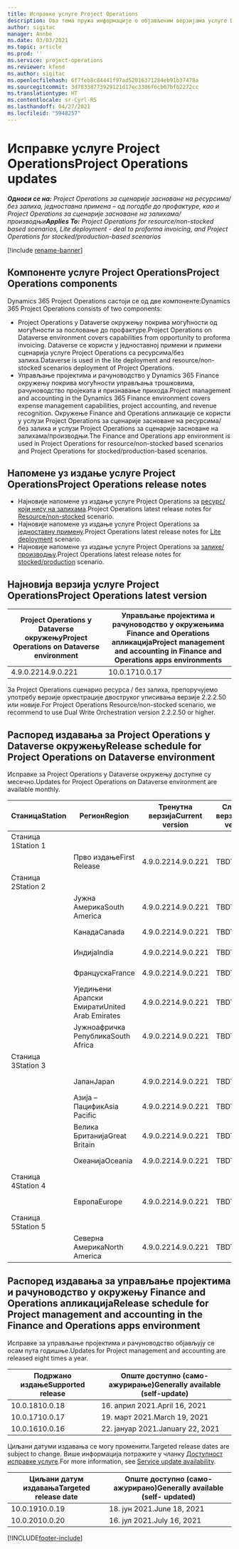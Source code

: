 ```yaml
---
title: Исправке услуге Project Operations
description: Ова тема пружа информације о објављеним верзијама услуге Dynamics 365 Project Operations.
author: sigitac
manager: Annbe
ms.date: 03/03/2021
ms.topic: article
ms.prod: ''
ms.service: project-operations
ms.reviewer: kfend
ms.author: sigitac
ms.openlocfilehash: 6f7feb8c84441f97ad52016371284eb91b37478a
ms.sourcegitcommit: 3d78338773929121d17ec3386f6cb67bfb2272cc
ms.translationtype: HT
ms.contentlocale: sr-Cyrl-RS
ms.lasthandoff: 04/27/2021
ms.locfileid: "5948257"
---
```

# <a name="project-operations-updates"></a><span data-ttu-id="4e62d-103">Исправке услуге Project Operations</span><span class="sxs-lookup"><span data-stu-id="4e62d-103">Project Operations updates</span></span>

<span data-ttu-id="4e62d-104">_**Односи се на:** Project Operations за сценарије засноване на ресурсима/без залиха, једноставна примена – од погодбе до профактуре, као и Project Operations за сценарије засноване на залихама/производњи_</span><span class="sxs-lookup"><span data-stu-id="4e62d-104">_**Applies To:** Project Operations for resource/non-stocked based scenarios, Lite deployment - deal to proforma invoicing, and Project Operations for stocked/production-based scenarios_</span></span>

[!include [rename-banner](~/includes/cc-data-platform-banner.md)]

## <a name="project-operations-components"></a><span data-ttu-id="4e62d-105">Компоненте услуге Project Operations</span><span class="sxs-lookup"><span data-stu-id="4e62d-105">Project Operations components</span></span>

<span data-ttu-id="4e62d-106">Dynamics 365 Project Operations састоји се од две компоненте:</span><span class="sxs-lookup"><span data-stu-id="4e62d-106">Dynamics 365 Project Operations consists of two components:</span></span>

- <span data-ttu-id="4e62d-107">Project Operations у Dataverse окружењу покрива могућности од могућности за пословање до профактуре.</span><span class="sxs-lookup"><span data-stu-id="4e62d-107">Project Operations on Dataverse environment covers capabilities from opportunity to proforma invoicing.</span></span> <span data-ttu-id="4e62d-108">Dataverse се користи у једноставној примени и примени сценарија услуге Project Operations са ресурсима/без залиха.</span><span class="sxs-lookup"><span data-stu-id="4e62d-108">Dataverse is used in the lite deployment and resource/non-stocked scenarios deployment of Project Operations.</span></span>
- <span data-ttu-id="4e62d-109">Управљање пројектима и рачуноводство у Dynamics 365 Finance окружењу покрива могућности управљања трошковима, рачуноводство пројеката и признавање прихода.</span><span class="sxs-lookup"><span data-stu-id="4e62d-109">Project management and accounting in the Dynamics 365 Finance environment covers expense management capabilities, project accounting, and revenue recognition.</span></span> <span data-ttu-id="4e62d-110">Окружење Finance and Operations апликације се користи у услузи Project Operations за сценарије засноване на ресурсима/без залиха и услузи Project Operations за сценарије засноване на залихама/производњи.</span><span class="sxs-lookup"><span data-stu-id="4e62d-110">The Finance and Operations app environment is used in Project Operations for resource/non-stocked based scenarios and Project Operations for stocked/production-based scenarios.</span></span>

## <a name="project-operations-release-notes"></a><span data-ttu-id="4e62d-111">Напомене уз издање услуге Project Operations</span><span class="sxs-lookup"><span data-stu-id="4e62d-111">Project Operations release notes</span></span>
- <span data-ttu-id="4e62d-112">Најновије напомене уз издање услуге Project Operations за [ресурс/који нису на залихама](whats-new-apr-2021-resource-based.md).</span><span class="sxs-lookup"><span data-stu-id="4e62d-112">Project Operations latest release notes for [Resource/non-stocked](whats-new-apr-2021-resource-based.md) scenario.</span></span>
- <span data-ttu-id="4e62d-113">Најновије напомене уз издање услуге Project Operations за [једноставну примену](../pro/whats-new/whats-new-apr-2021-lite.md).</span><span class="sxs-lookup"><span data-stu-id="4e62d-113">Project Operations latest release notes for [Lite deployment](../pro/whats-new/whats-new-apr-2021-lite.md) scenario.</span></span>
- <span data-ttu-id="4e62d-114">Најновије напомене уз издање услуге Project Operations за [залихе/производњу](../prod-pma/whats-new/whats-new-mar-2021-stocked.md).</span><span class="sxs-lookup"><span data-stu-id="4e62d-114">Project Operations latest release notes for [stocked/production](../prod-pma/whats-new/whats-new-mar-2021-stocked.md) scenario.</span></span>

## <a name="project-operations-latest-version"></a><span data-ttu-id="4e62d-115">Најновија верзија услуге Project Operations</span><span class="sxs-lookup"><span data-stu-id="4e62d-115">Project Operations latest version</span></span>

| <span data-ttu-id="4e62d-116">Project Operations у Dataverse окружењу</span><span class="sxs-lookup"><span data-stu-id="4e62d-116">Project Operations on Dataverse environment</span></span> | <span data-ttu-id="4e62d-117">Управљање пројектима и рачуноводство у окружењима Finance and Operations апликација</span><span class="sxs-lookup"><span data-stu-id="4e62d-117">Project management and accounting in Finance and Operations apps environments</span></span> | 
| --- | --- |
| <span data-ttu-id="4e62d-118">4.9.0.221</span><span class="sxs-lookup"><span data-stu-id="4e62d-118">4.9.0.221</span></span> | <span data-ttu-id="4e62d-119">10.0.17</span><span class="sxs-lookup"><span data-stu-id="4e62d-119">10.0.17</span></span> |

<span data-ttu-id="4e62d-120">За Project Operations сценарио ресурса / без залиха, препоручујемо употребу верзије оркестрације двоструког уписивања верзије 2.2.2.50 или новије.</span><span class="sxs-lookup"><span data-stu-id="4e62d-120">For Project Operations Resource/non-stocked scenario, we recommend to use Dual Write Orchestration version 2.2.2.50 or higher.</span></span>

## <a name="release-schedule-for-project-operations-on-dataverse-environment"></a><span data-ttu-id="4e62d-121">Распоред издавања за Project Operations у Dataverse окружењу</span><span class="sxs-lookup"><span data-stu-id="4e62d-121">Release schedule for Project Operations on Dataverse environment</span></span>

<span data-ttu-id="4e62d-122">Исправке за Project Operations у Dataverse окружењу доступне су месечно.</span><span class="sxs-lookup"><span data-stu-id="4e62d-122">Updates for Project Operations on Dataverse environment are available monthly.</span></span> 

| <span data-ttu-id="4e62d-123">Станица</span><span class="sxs-lookup"><span data-stu-id="4e62d-123">Station</span></span>   | <span data-ttu-id="4e62d-124">Регион</span><span class="sxs-lookup"><span data-stu-id="4e62d-124">Region</span></span>        | <span data-ttu-id="4e62d-125">Тренутна верзија</span><span class="sxs-lookup"><span data-stu-id="4e62d-125">Current version</span></span> | <span data-ttu-id="4e62d-126">Следећа верзија</span><span class="sxs-lookup"><span data-stu-id="4e62d-126">Next version</span></span> | <span data-ttu-id="4e62d-127">Опште доступно</span><span class="sxs-lookup"><span data-stu-id="4e62d-127">Generally available</span></span> |
|-----------|---------------|-----------------|--------------|---------------------|
| <span data-ttu-id="4e62d-128">Станица 1</span><span class="sxs-lookup"><span data-stu-id="4e62d-128">Station 1</span></span> |   &nbsp;      |    &nbsp;       | &nbsp;       |      &nbsp;         |
|   &nbsp;  | <span data-ttu-id="4e62d-129">Прво издање</span><span class="sxs-lookup"><span data-stu-id="4e62d-129">First Release</span></span> |  <span data-ttu-id="4e62d-130">4.9.0.221</span><span class="sxs-lookup"><span data-stu-id="4e62d-130">4.9.0.221</span></span>       | <span data-ttu-id="4e62d-131">TBD</span><span class="sxs-lookup"><span data-stu-id="4e62d-131">TBD</span></span>     | <span data-ttu-id="4e62d-132">30. април 2021.</span><span class="sxs-lookup"><span data-stu-id="4e62d-132">30-Apr-21</span></span>           |
| <span data-ttu-id="4e62d-133">Станица 2</span><span class="sxs-lookup"><span data-stu-id="4e62d-133">Station 2</span></span> |   &nbsp;      |    &nbsp;       | &nbsp;       |      &nbsp;         |
|   &nbsp;  | <span data-ttu-id="4e62d-134">Јужна Америка</span><span class="sxs-lookup"><span data-stu-id="4e62d-134">South America</span></span> |  <span data-ttu-id="4e62d-135">4.9.0.221</span><span class="sxs-lookup"><span data-stu-id="4e62d-135">4.9.0.221</span></span>       | <span data-ttu-id="4e62d-136">TBD</span><span class="sxs-lookup"><span data-stu-id="4e62d-136">TBD</span></span>     | <span data-ttu-id="4e62d-137">30. април 2021.</span><span class="sxs-lookup"><span data-stu-id="4e62d-137">30-Apr-21</span></span>           |
|    &nbsp; | <span data-ttu-id="4e62d-138">Канада</span><span class="sxs-lookup"><span data-stu-id="4e62d-138">Canada</span></span>        |  <span data-ttu-id="4e62d-139">4.9.0.221</span><span class="sxs-lookup"><span data-stu-id="4e62d-139">4.9.0.221</span></span>       | <span data-ttu-id="4e62d-140">TBD</span><span class="sxs-lookup"><span data-stu-id="4e62d-140">TBD</span></span>     | <span data-ttu-id="4e62d-141">30. април 2021.</span><span class="sxs-lookup"><span data-stu-id="4e62d-141">30-Apr-21</span></span>           |
|   &nbsp;  | <span data-ttu-id="4e62d-142">Индија</span><span class="sxs-lookup"><span data-stu-id="4e62d-142">India</span></span>         |  <span data-ttu-id="4e62d-143">4.9.0.221</span><span class="sxs-lookup"><span data-stu-id="4e62d-143">4.9.0.221</span></span>       | <span data-ttu-id="4e62d-144">TBD</span><span class="sxs-lookup"><span data-stu-id="4e62d-144">TBD</span></span>     | <span data-ttu-id="4e62d-145">30. април 2021.</span><span class="sxs-lookup"><span data-stu-id="4e62d-145">30-Apr-21</span></span>           |
|   &nbsp;  | <span data-ttu-id="4e62d-146">Француска</span><span class="sxs-lookup"><span data-stu-id="4e62d-146">France</span></span>         |  <span data-ttu-id="4e62d-147">4.9.0.221</span><span class="sxs-lookup"><span data-stu-id="4e62d-147">4.9.0.221</span></span>       | <span data-ttu-id="4e62d-148">TBD</span><span class="sxs-lookup"><span data-stu-id="4e62d-148">TBD</span></span>     | <span data-ttu-id="4e62d-149">30. април 2021.</span><span class="sxs-lookup"><span data-stu-id="4e62d-149">30-Apr-21</span></span>           |
|   &nbsp;  | <span data-ttu-id="4e62d-150">Уједињени Арапски Емирати</span><span class="sxs-lookup"><span data-stu-id="4e62d-150">United Arab Emirates</span></span>         |  <span data-ttu-id="4e62d-151">4.9.0.221</span><span class="sxs-lookup"><span data-stu-id="4e62d-151">4.9.0.221</span></span>       | <span data-ttu-id="4e62d-152">TBD</span><span class="sxs-lookup"><span data-stu-id="4e62d-152">TBD</span></span>     | <span data-ttu-id="4e62d-153">30. април 2021.</span><span class="sxs-lookup"><span data-stu-id="4e62d-153">30-Apr-21</span></span>           |
|   &nbsp;  | <span data-ttu-id="4e62d-154">Јужноафричка Република</span><span class="sxs-lookup"><span data-stu-id="4e62d-154">South Africa</span></span>         |  <span data-ttu-id="4e62d-155">4.9.0.221</span><span class="sxs-lookup"><span data-stu-id="4e62d-155">4.9.0.221</span></span>       | <span data-ttu-id="4e62d-156">TBD</span><span class="sxs-lookup"><span data-stu-id="4e62d-156">TBD</span></span>     | <span data-ttu-id="4e62d-157">30. април 2021.</span><span class="sxs-lookup"><span data-stu-id="4e62d-157">30-Apr-21</span></span>           |
| <span data-ttu-id="4e62d-158">Станица 3</span><span class="sxs-lookup"><span data-stu-id="4e62d-158">Station 3</span></span>  |      &nbsp;   |     &nbsp;      |     &nbsp;   |      &nbsp;         |
|   &nbsp;  | <span data-ttu-id="4e62d-159">Јапан</span><span class="sxs-lookup"><span data-stu-id="4e62d-159">Japan</span></span>         |  <span data-ttu-id="4e62d-160">4.9.0.221</span><span class="sxs-lookup"><span data-stu-id="4e62d-160">4.9.0.221</span></span>       | <span data-ttu-id="4e62d-161">TBD</span><span class="sxs-lookup"><span data-stu-id="4e62d-161">TBD</span></span>     | <span data-ttu-id="4e62d-162">7. мај 2021.</span><span class="sxs-lookup"><span data-stu-id="4e62d-162">07-May-21</span></span>           |
|   &nbsp;  | <span data-ttu-id="4e62d-163">Азија – Пацифик</span><span class="sxs-lookup"><span data-stu-id="4e62d-163">Asia Pacific</span></span>  |  <span data-ttu-id="4e62d-164">4.9.0.221</span><span class="sxs-lookup"><span data-stu-id="4e62d-164">4.9.0.221</span></span>       | <span data-ttu-id="4e62d-165">TBD</span><span class="sxs-lookup"><span data-stu-id="4e62d-165">TBD</span></span>     | <span data-ttu-id="4e62d-166">7. мај 2021.</span><span class="sxs-lookup"><span data-stu-id="4e62d-166">07-May-21</span></span>           |
|   &nbsp;  | <span data-ttu-id="4e62d-167">Велика Британија</span><span class="sxs-lookup"><span data-stu-id="4e62d-167">Great Britain</span></span> |  <span data-ttu-id="4e62d-168">4.9.0.221</span><span class="sxs-lookup"><span data-stu-id="4e62d-168">4.9.0.221</span></span>       | <span data-ttu-id="4e62d-169">TBD</span><span class="sxs-lookup"><span data-stu-id="4e62d-169">TBD</span></span>     | <span data-ttu-id="4e62d-170">7. мај 2021.</span><span class="sxs-lookup"><span data-stu-id="4e62d-170">07-May-21</span></span>           |
|   &nbsp;  | <span data-ttu-id="4e62d-171">Океанија</span><span class="sxs-lookup"><span data-stu-id="4e62d-171">Oceania</span></span>       |  <span data-ttu-id="4e62d-172">4.9.0.221</span><span class="sxs-lookup"><span data-stu-id="4e62d-172">4.9.0.221</span></span>       | <span data-ttu-id="4e62d-173">TBD</span><span class="sxs-lookup"><span data-stu-id="4e62d-173">TBD</span></span>     | <span data-ttu-id="4e62d-174">7. мај 2021.</span><span class="sxs-lookup"><span data-stu-id="4e62d-174">07-May-21</span></span>           |
| <span data-ttu-id="4e62d-175">Станица 4</span><span class="sxs-lookup"><span data-stu-id="4e62d-175">Station 4</span></span> |     &nbsp;    |     &nbsp;      |     &nbsp;   |      &nbsp;         |
|   &nbsp;  | <span data-ttu-id="4e62d-176">Европа</span><span class="sxs-lookup"><span data-stu-id="4e62d-176">Europe</span></span>        |  <span data-ttu-id="4e62d-177">4.9.0.221</span><span class="sxs-lookup"><span data-stu-id="4e62d-177">4.9.0.221</span></span>       | <span data-ttu-id="4e62d-178">TBD</span><span class="sxs-lookup"><span data-stu-id="4e62d-178">TBD</span></span>     | <span data-ttu-id="4e62d-179">14. мај 2021.</span><span class="sxs-lookup"><span data-stu-id="4e62d-179">14-May-21</span></span>           |
| <span data-ttu-id="4e62d-180">Станица 5</span><span class="sxs-lookup"><span data-stu-id="4e62d-180">Station 5</span></span> |     &nbsp;    |     &nbsp;      |     &nbsp;   |      &nbsp;         |
|   &nbsp;  | <span data-ttu-id="4e62d-181">Северна Америка</span><span class="sxs-lookup"><span data-stu-id="4e62d-181">North America</span></span> |  <span data-ttu-id="4e62d-182">4.9.0.221</span><span class="sxs-lookup"><span data-stu-id="4e62d-182">4.9.0.221</span></span>       | <span data-ttu-id="4e62d-183">TBD</span><span class="sxs-lookup"><span data-stu-id="4e62d-183">TBD</span></span>     | <span data-ttu-id="4e62d-184">21. мај 2021.</span><span class="sxs-lookup"><span data-stu-id="4e62d-184">21-May-21</span></span>           |

## <a name="release-schedule-for-project-management-and-accounting-in-the-finance-and-operations-apps-environment"></a><span data-ttu-id="4e62d-185">Распоред издавања за управљање пројектима и рачуноводство у окружењу Finance and Operations апликација</span><span class="sxs-lookup"><span data-stu-id="4e62d-185">Release schedule for Project management and accounting in the Finance and Operations apps environment</span></span>

<span data-ttu-id="4e62d-186">Исправке за управљање пројектима и рачуноводство објављују се осам пута годишње.</span><span class="sxs-lookup"><span data-stu-id="4e62d-186">Updates for Project management and accounting are released eight times a year.</span></span>

| <span data-ttu-id="4e62d-187">Подржано издање</span><span class="sxs-lookup"><span data-stu-id="4e62d-187">Supported release</span></span> | <span data-ttu-id="4e62d-188">Опште доступно (само-ажурирање)</span><span class="sxs-lookup"><span data-stu-id="4e62d-188">Generally available (self-update)</span></span> |
| --- | --- |
| <span data-ttu-id="4e62d-189">10.0.18</span><span class="sxs-lookup"><span data-stu-id="4e62d-189">10.0.18</span></span> | <span data-ttu-id="4e62d-190">16. април 2021.</span><span class="sxs-lookup"><span data-stu-id="4e62d-190">April 16, 2021</span></span> |
| <span data-ttu-id="4e62d-191">10.0.17</span><span class="sxs-lookup"><span data-stu-id="4e62d-191">10.0.17</span></span> | <span data-ttu-id="4e62d-192">19. март 2021.</span><span class="sxs-lookup"><span data-stu-id="4e62d-192">March 19, 2021</span></span> |
| <span data-ttu-id="4e62d-193">10.0.16</span><span class="sxs-lookup"><span data-stu-id="4e62d-193">10.0.16</span></span> | <span data-ttu-id="4e62d-194">22. јануар 2021.</span><span class="sxs-lookup"><span data-stu-id="4e62d-194">January 22, 2021</span></span> |


<span data-ttu-id="4e62d-195">Циљани датуми издавања се могу променити.</span><span class="sxs-lookup"><span data-stu-id="4e62d-195">Targeted release dates are subject to change.</span></span> <span data-ttu-id="4e62d-196">Више информација потражите у чланку [Доступност исправке услуге](/dynamics365/fin-ops-core/fin-ops/get-started/public-preview-releases?toc=%2fdynamics365%2ffinance%2ftoc.json).</span><span class="sxs-lookup"><span data-stu-id="4e62d-196">For more information, see [Service update availability](/dynamics365/fin-ops-core/fin-ops/get-started/public-preview-releases?toc=%2fdynamics365%2ffinance%2ftoc.json).</span></span>

| <span data-ttu-id="4e62d-197">Циљани датум издавања</span><span class="sxs-lookup"><span data-stu-id="4e62d-197">Targeted release date</span></span> | <span data-ttu-id="4e62d-198">Опште доступно (само-ажурирано)</span><span class="sxs-lookup"><span data-stu-id="4e62d-198">Generally available (self- updated)</span></span> |
| --- | --- |
| <span data-ttu-id="4e62d-199">10.0.19</span><span class="sxs-lookup"><span data-stu-id="4e62d-199">10.0.19</span></span> | <span data-ttu-id="4e62d-200">18. јун 2021.</span><span class="sxs-lookup"><span data-stu-id="4e62d-200">June 18, 2021</span></span> |
| <span data-ttu-id="4e62d-201">10.0.20</span><span class="sxs-lookup"><span data-stu-id="4e62d-201">10.0.20</span></span> | <span data-ttu-id="4e62d-202">16. јул 2021.</span><span class="sxs-lookup"><span data-stu-id="4e62d-202">July 16, 2021</span></span> |


[!INCLUDE[footer-include](../includes/footer-banner.md)]